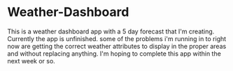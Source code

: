 # Weather-Dashboard

This is a weather dashboard app with a 5 day forecast that I'm creating. Currently the app is unfinished. some of the problems i'm running in to right now are getting the correct weather attributes to display in the proper areas and without replacing anything. I'm hoping to complete this app within the next week or so. 
